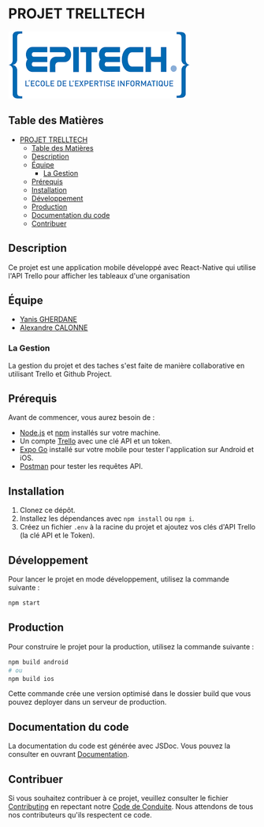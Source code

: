 # PROJET TRELLTECH 

![Epitech Technology](images/logoEpitech.png "Logo EPITECH")

## Table des Matières
- [PROJET TRELLTECH](#projet-trelltech)
  - [Table des Matières](#table-des-matières)
  - [Description](#description)
  - [Équipe](#équipe)
    - [La Gestion](#la-gestion)
  - [Prérequis](#prérequis)
  - [Installation](#installation)
  - [Développement](#développement)
  - [Production](#production)
  - [Documentation du code](#documentation-du-code)
  - [Contribuer](#contribuer)

## Description

Ce projet est une application mobile développé avec React-Native qui utilise l'API Trello pour afficher les tableaux d'une organisation

## Équipe

- [Yanis GHERDANE](https://github.com/Yanis23-26)
- [Alexandre CALONNE](https://github.com/alexandre95calonne)

### La Gestion
La gestion du projet et des taches s'est faite de manière collaborative en utilisant Trello et Github Project.


## Prérequis

Avant de commencer, vous aurez besoin de :

- [Node.js](https://nodejs.org/en) et [npm](https://www.npmjs.com/) installés sur votre machine.
- Un compte [Trello](https://trello.com) avec une clé API et un token.
- [Expo Go](https://expo.dev/go) installé sur votre mobile pour tester l'application sur Android et iOS.
- [Postman](https://www.postman.com/) pour tester les requêtes API.

## Installation

1. Clonez ce dépôt.
2. Installez les dépendances avec `npm install` ou `npm i`.
3. Créez un fichier `.env` à la racine du projet et ajoutez vos clés d'API Trello (la clé API et le Token).

## Développement

Pour lancer le projet en mode développement, utilisez la commande suivante :

```bash
npm start
```

## Production 

Pour construire le projet pour la production, utilisez la commande suivante : 

```bash
npm build android
# ou
npm build ios 
```
Cette commande crée une version optimisé dans le dossier build que vous pouvez deployer dans un serveur de production.

## Documentation du code

La documentation du code est générée avec JSDoc. Vous pouvez la consulter en ouvrant [Documentation](docs/Documentation.md).

## Contribuer

Si vous souhaitez contribuer à ce projet, veuillez consulter le fichier [Contributing](docs/CONTRIBUTING.md) en repectant notre [Code de Conduite](docs/CODE_OF_CONDUCT.md). Nous attendons de tous nos contributeurs qu'ils respectent ce code.
